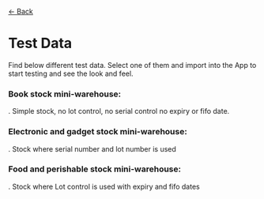 [← Back](README.md)

# Test Data  

Find below different test data.  Select one of them and import into the App to start testing and see the look and feel.

### Book stock mini-warehouse:  
.  Simple stock, no lot control, no serial control no expiry or fifo date.


### Electronic and gadget stock mini-warehouse:  
.  Stock where serial number and lot number is used


### Food and perishable stock mini-warehouse:  
.  Stock where Lot control is used with expiry and fifo dates
